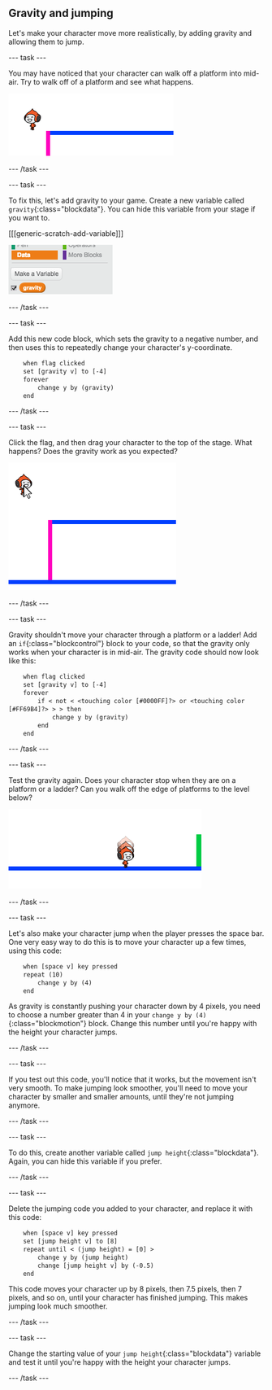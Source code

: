 ## Gravity and jumping

Let's make your character move more realistically, by adding gravity and allowing them to jump.

--- task ---

You may have noticed that your character can walk off a platform into mid-air. Try to walk off of a platform and see what happens.

![screenshot](images/dodge-no-gravity.png)

--- /task ---

--- task ---

To fix this, let's add gravity to your game. Create a new variable called `gravity`{:class="blockdata"}. You can hide this variable from your stage if you want to.

[[[generic-scratch-add-variable]]]

![screenshot](images/dodge-gravity.png)

--- /task ---

--- task ---

Add this new code block, which sets the gravity to a negative number, and then uses this to repeatedly change your character's y-coordinate.

```blocks
	when flag clicked
	set [gravity v] to [-4]
	forever
		change y by (gravity)
	end
```

--- /task ---

--- task ---

Click the flag, and then drag your character to the top of the stage. What happens? Does the gravity work as you expected?

![screenshot](images/dodge-gravity-drag.png)

--- /task ---

--- task ---

Gravity shouldn't move your character through a platform or a ladder! Add an `if`{:class="blockcontrol"} block to your code, so that the gravity only works when your character is in mid-air. The gravity code should now look like this:

```blocks
	when flag clicked
	set [gravity v] to [-4]
	forever
		if < not < <touching color [#0000FF]?> or <touching color [#FF69B4]?> > > then
			change y by (gravity)
		end
	end
```

--- /task ---

--- task ---

Test the gravity again. Does your character stop when they are on a platform or a ladder? Can you walk off the edge of platforms to the level below?

![screenshot](images/dodge-gravity-test.png)

--- /task ---

--- task ---

Let's also make your character jump when the player presses the space bar. One very easy way to do this is to move your character up a few times, using this code:

```blocks
	when [space v] key pressed
	repeat (10)
		change y by (4)
	end
```

As gravity is constantly pushing your character down by 4 pixels, you need to choose a number greater than 4 in your `change y by (4)`{:class="blockmotion"} block. Change this number until you're happy with the height your character jumps.

--- /task ---

--- task ---

If you test out this code, you'll notice that it works, but the movement isn't very smooth. To make jumping look smoother, you'll need to move your character by smaller and smaller amounts, until they're not jumping anymore.

--- /task ---

--- task ---

To do this, create another variable called `jump height`{:class="blockdata"}. Again, you can hide this variable if you prefer.

--- /task ---

--- task ---

Delete the jumping code you added to your character, and replace it with this code:

```blocks
	when [space v] key pressed
	set [jump height v] to [8]
	repeat until < (jump height) = [0] >
		change y by (jump height)
		change [jump height v] by (-0.5)
	end
```

This code moves your character up by 8 pixels, then 7.5 pixels, then 7 pixels, and so on, until your character has finished jumping. This makes jumping look much smoother.

--- /task ---

--- task ---

Change the starting value of your `jump height`{:class="blockdata"} variable and test it until you're happy with the height your character jumps.

--- /task ---

